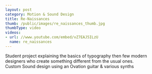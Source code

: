 ```yaml
---
layout: post
category: Motion & Sound Design
title: Re-Naissances
thumb: /public/images/re_naissances_thumb.jpg
thumbType: video
videos:
- url: //www.youtube.com/embed/vZ7EAJ5ILzU
  name: re_naissances
---
```

Student project explaining the basics of typography then few modern
designers who create something different from the usual ones. <br />
Custom Sound design using an Ovation guitar & various synths <br />


